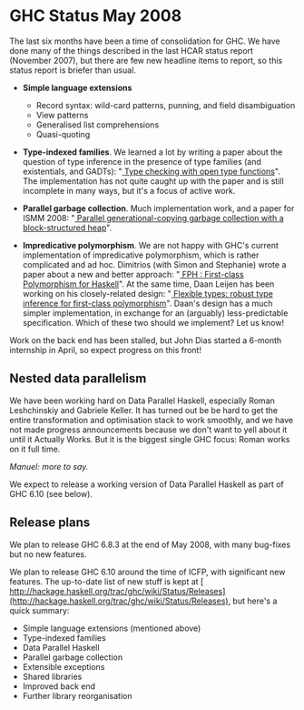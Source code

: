 # GHC Status May 2008


The last six months have been a time of consolidation for GHC.  We have done many of the things described in the last HCAR status report (November 2007), but there are few new headline items to report, so this status report is briefer than usual.  

- **Simple language extensions**

  - Record syntax: wild-card patterns, punning, and field disambiguation
  - View patterns
  - Generalised list comprehensions
  - Quasi-quoting

- **Type-indexed families**.  We learned a lot by writing a paper about the question of type inference in the presence of type families (and existentials, and GADTs): "[ Type checking with open type functions](http://research.microsoft.com/%7Esimonpj/papers/assoc-types)".  The implementation has not quite caught up with the paper and is still incomplete in many ways, but it's a focus of active work.  

- **Parallel garbage collection**. Much implementation work, and a paper for ISMM 2008: "[ Parallel generational-copying garbage collection with a block-structured heap](http://research.microsoft.com/%7Esimonpj/papers/parallel-gc/index.htm)". 

- **Impredicative polymorphism**.  We are not happy with GHC's current implementation of impredicative polymorphism, which is rather complicated and ad hoc.  Dimitrios (with Simon and Stephanie) wrote a paper about a new and better approach: "[ FPH : First-class Polymorphism for Haskell](http://research.microsoft.com/%7Esimonpj/papers/boxy)".  At the same time, Daan Leijen has been working on his closely-related design: "[ Flexible types: robust type inference for first-class polymorphism](http://research.microsoft.com/users/daan/pubs.html)".  Daan's design has a much simpler implementation, in exchange for an (arguably) less-predictable specification.  Which of these two should we implement?  Let us know!


Work on the back end has been stalled, but John Dias started a 6-month internship in April, so expect progress on this front!

## Nested data parallelism


We have been working hard on Data Parallel Haskell, especially Roman Leshchinskiy and Gabriele Keller.  It has turned out be be hard to get the entire transformation and optimisation stack to work smoothly, and we have not made progress announcements because we don't want to yell about it until it Actually Works.  But it is the biggest single GHC focus: Roman works on it full time.

*Manuel: more to say.*


We expect to release a working version of Data Parallel Haskell as part of GHC 6.10 (see below).

## Release plans


We plan to release GHC 6.8.3 at the end of May 2008, with many bug-fixes but no new features.


We plan to release GHC 6.10 around the time of ICFP, with significant new features.  The up-to-date list of new stuff is kept at [ http://hackage.haskell.org/trac/ghc/wiki/Status/Releases](http://hackage.haskell.org/trac/ghc/wiki/Status/Releases), but here's a quick summary:

- Simple language extensions (mentioned above)
- Type-indexed families
- Data Parallel Haskell
- Parallel garbage collection
- Extensible exceptions
- Shared libraries
- Improved back end
- Further library reorganisation
